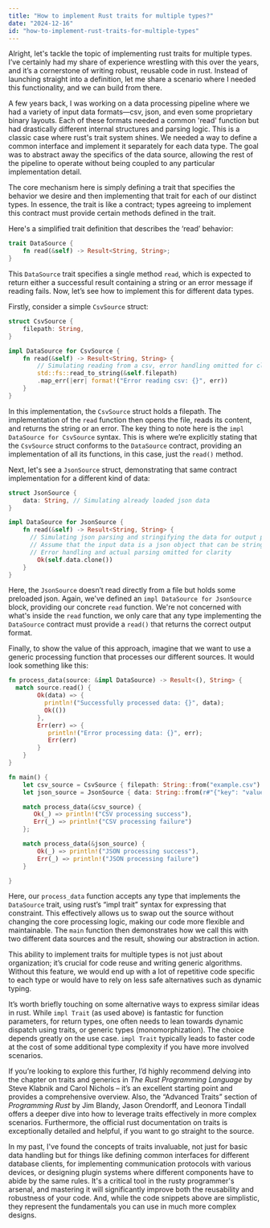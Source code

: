 ```yaml
---
title: "How to implement Rust traits for multiple types?"
date: "2024-12-16"
id: "how-to-implement-rust-traits-for-multiple-types"
---
```


Alright, let's tackle the topic of implementing rust traits for multiple types. I’ve certainly had my share of experience wrestling with this over the years, and it’s a cornerstone of writing robust, reusable code in rust. Instead of launching straight into a definition, let me share a scenario where I needed this functionality, and we can build from there.

A few years back, I was working on a data processing pipeline where we had a variety of input data formats—csv, json, and even some proprietary binary layouts. Each of these formats needed a common 'read' function but had drastically different internal structures and parsing logic. This is a classic case where rust's trait system shines. We needed a way to define a common interface and implement it separately for each data type. The goal was to abstract away the specifics of the data source, allowing the rest of the pipeline to operate without being coupled to any particular implementation detail.

The core mechanism here is simply defining a trait that specifies the behavior we desire and then implementing that trait for each of our distinct types. In essence, the trait is like a contract; types agreeing to implement this contract must provide certain methods defined in the trait.

Here's a simplified trait definition that describes the ‘read’ behavior:

```rust
trait DataSource {
    fn read(&self) -> Result<String, String>;
}
```

This `DataSource` trait specifies a single method `read`, which is expected to return either a successful result containing a string or an error message if reading fails. Now, let’s see how to implement this for different data types.

Firstly, consider a simple `CsvSource` struct:

```rust
struct CsvSource {
    filepath: String,
}

impl DataSource for CsvSource {
    fn read(&self) -> Result<String, String> {
        // Simulating reading from a csv, error handling omitted for clarity
        std::fs::read_to_string(&self.filepath)
        .map_err(|err| format!("Error reading csv: {}", err))
    }
}
```

In this implementation, the `CsvSource` struct holds a filepath. The implementation of the `read` function then opens the file, reads its content, and returns the string or an error. The key thing to note here is the `impl DataSource for CsvSource` syntax. This is where we’re explicitly stating that the `CsvSource` struct conforms to the `DataSource` contract, providing an implementation of all its functions, in this case, just the `read()` method.

Next, let's see a `JsonSource` struct, demonstrating that same contract implementation for a different kind of data:

```rust
struct JsonSource {
    data: String, // Simulating already loaded json data
}

impl DataSource for JsonSource {
    fn read(&self) -> Result<String, String> {
      // Simulating json parsing and stringifying the data for output purposes
      // Assume that the input data is a json object that can be stringified
      // Error handling and actual parsing omitted for clarity
        Ok(self.data.clone())
    }
}
```

Here, the `JsonSource` doesn’t read directly from a file but holds some preloaded json. Again, we've defined an `impl DataSource for JsonSource` block, providing our concrete `read` function. We're not concerned with what's inside the `read` function, we only care that any type implementing the `DataSource` contract must provide a `read()` that returns the correct output format.

Finally, to show the value of this approach, imagine that we want to use a generic processing function that processes our different sources. It would look something like this:

```rust
fn process_data(source: &impl DataSource) -> Result<(), String> {
  match source.read() {
        Ok(data) => {
          println!("Successfully processed data: {}", data);
          Ok(())
        },
        Err(err) => {
           println!("Error processing data: {}", err);
           Err(err)
        }
    }
}

fn main() {
    let csv_source = CsvSource { filepath: String::from("example.csv") };
    let json_source = JsonSource { data: String::from(r#"{"key": "value"}"#) };

    match process_data(&csv_source) {
       Ok(_) => println!("CSV processing success"),
       Err(_) => println!("CSV processing failure")
    };

    match process_data(&json_source) {
        Ok(_) => println!("JSON processing success"),
        Err(_) => println!("JSON processing failure")
    }

}
```

Here, our `process_data` function accepts any type that implements the `DataSource` trait, using rust’s “impl trait” syntax for expressing that constraint. This effectively allows us to swap out the source without changing the core processing logic, making our code more flexible and maintainable. The `main` function then demonstrates how we call this with two different data sources and the result, showing our abstraction in action.

This ability to implement traits for multiple types is not just about organization; it’s crucial for code reuse and writing generic algorithms. Without this feature, we would end up with a lot of repetitive code specific to each type or would have to rely on less safe alternatives such as dynamic typing.

It’s worth briefly touching on some alternative ways to express similar ideas in rust. While `impl Trait` (as used above) is fantastic for function parameters, for return types, one often needs to lean towards dynamic dispatch using traits, or generic types (monomorphization). The choice depends greatly on the use case. `impl Trait` typically leads to faster code at the cost of some additional type complexity if you have more involved scenarios.

If you’re looking to explore this further, I’d highly recommend delving into the chapter on traits and generics in *The Rust Programming Language* by Steve Klabnik and Carol Nichols – it’s an excellent starting point and provides a comprehensive overview. Also, the “Advanced Traits” section of *Programming Rust* by Jim Blandy, Jason Orendorff, and Leonora Tindall offers a deeper dive into how to leverage traits effectively in more complex scenarios. Furthermore, the official rust documentation on traits is exceptionally detailed and helpful, if you want to go straight to the source.

In my past, I've found the concepts of traits invaluable, not just for basic data handling but for things like defining common interfaces for different database clients, for implementing communication protocols with various devices, or designing plugin systems where different components have to abide by the same rules. It's a critical tool in the rusty programmer's arsenal, and mastering it will significantly improve both the reusability and robustness of your code. And, while the code snippets above are simplistic, they represent the fundamentals you can use in much more complex designs.
